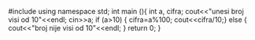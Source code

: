 #include <iostream>
using namespace std;
int main (){
	int a, cifra;
	cout<<"unesi broj visi od 10"<<endl;
	cin>>a;
	if (a>10) {
	cifra=a%100;
	cout<<cifra/10;}
else {
	cout<<"broj nije visi od 10"<<endl;
} 
	return 0;
}
